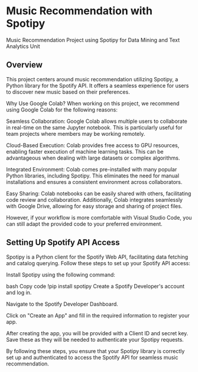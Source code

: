 # Music Recommendation with Spotipy
Music Recommendation Project using Spotipy for Data Mining and Text Analytics Unit

## Overview
This project centers around music recommendation utilizing Spotipy, a Python library for the Spotify API. It offers a seamless experience for users to discover new music based on their preferences.

Why Use Google Colab?
When working on this project, we recommend using Google Colab for the following reasons:

Seamless Collaboration: Google Colab allows multiple users to collaborate in real-time on the same Jupyter notebook. This is particularly useful for team projects where members may be working remotely.

Cloud-Based Execution: Colab provides free access to GPU resources, enabling faster execution of machine learning tasks. This can be advantageous when dealing with large datasets or complex algorithms.

Integrated Environment: Colab comes pre-installed with many popular Python libraries, including Spotipy. This eliminates the need for manual installations and ensures a consistent environment across collaborators.

Easy Sharing: Colab notebooks can be easily shared with others, facilitating code review and collaboration. Additionally, Colab integrates seamlessly with Google Drive, allowing for easy storage and sharing of project files.

However, if your workflow is more comfortable with Visual Studio Code, you can still adapt the provided code to your preferred environment.

## Setting Up Spotify API Access
Spotipy is a Python client for the Spotify Web API, facilitating data fetching and catalog querying. Follow these steps to set up your Spotify API access:

Install Spotipy using the following command:

bash
Copy code
!pip install spotipy
Create a Spotify Developer's account and log in.

Navigate to the Spotify Developer Dashboard.

Click on "Create an App" and fill in the required information to register your app.

After creating the app, you will be provided with a Client ID and secret key. Save these as they will be needed to authenticate your Spotipy requests.

By following these steps, you ensure that your Spotipy library is correctly set up and authenticated to access the Spotify API for seamless music recommendation.
